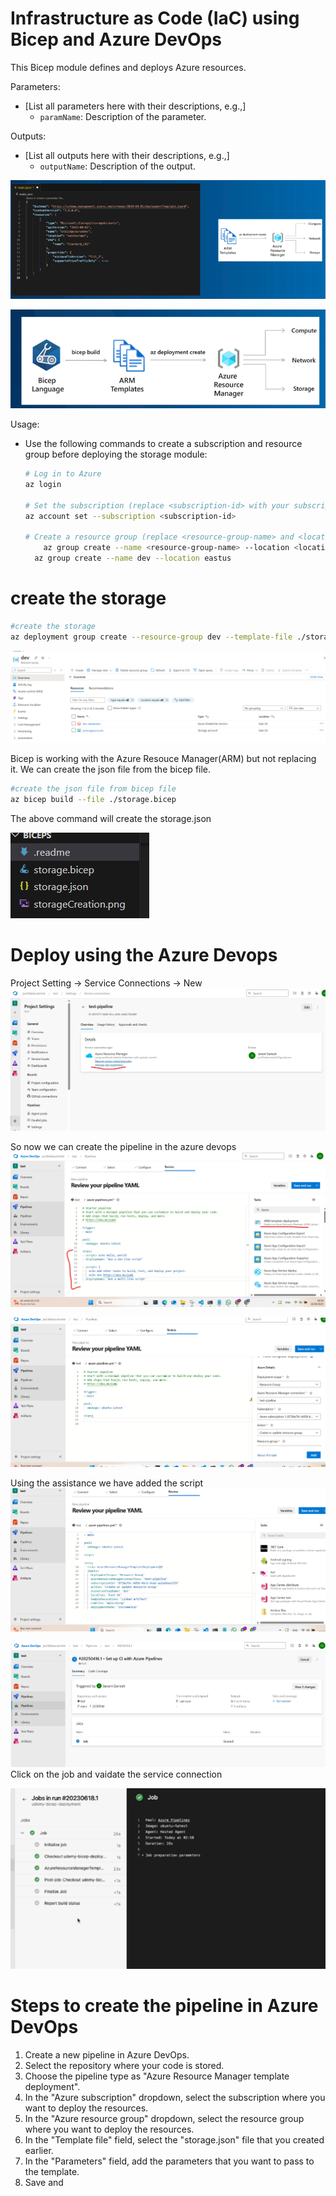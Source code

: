 # Infrastructure as Code (IaC) using Bicep and Azure DevOps
 
 This Bicep module defines and deploys Azure resources.
 
 Parameters:
 - [List all parameters here with their descriptions, e.g.,]
   - `paramName`: Description of the parameter.
 
 Outputs:
 - [List all outputs here with their descriptions, e.g.,]
   - `outputName`: Description of the output.

![alt text](images/arm.png)

![alt text](images/bicep.png)

 Usage:
 - Use the following commands to create a subscription and resource group before deploying the storage module:

   ```bash
   # Log in to Azure
   az login
   
   # Set the subscription (replace <subscription-id> with your subscription ID)
   az account set --subscription <subscription-id>
   
   # Create a resource group (replace <resource-group-name> and <location> with your values)
       az group create --name <resource-group-name> --location <location>
     az group create --name dev --location eastus
   ```

 # create the storage
 ```bash
 #create the storage
 az deployment group create --resource-group dev --template-file ./storage.bicep
 ```
 ![alt text](images/storageCreation.png)

 Bicep is working with the Azure Resouce Manager(ARM) but not replacing it.
 We can create the json file from the bicep file.

 ```bash
 #create the json file from bicep file
 az bicep build --file ./storage.bicep
```
 The above command will create the storage.json

 ![alt text](images/storageJson.png)



# Deploy using the Azure Devops 
Project Setting -> Service Connections -> New 
![alt text](images/serviceConnection.png)

So now we can create the pipeline in the azure devops
![alt text](images/pipeline.png)

![alt text](images/pipeline2.png)

Using the assistance we have added the script
![alt text](images/pipeline3.png)

![alt text](images/pipeline4.png)
Click on the job and vaidate the service connection

![alt text](images/pipeline5.png)



# Steps to create the pipeline in Azure DevOps
1. Create a new pipeline in Azure DevOps.
2. Select the repository where your code is stored.
3. Choose the pipeline type as "Azure Resource Manager template deployment".
4. In the "Azure subscription" dropdown, select the subscription where you want to deploy the resources.
5. In the "Azure resource group" dropdown, select the resource group where you want to deploy the resources.
6. In the "Template file" field, select the "storage.json" file that you created earlier.
7. In the "Parameters" field, add the parameters that you want to pass to the template.
8. Save and